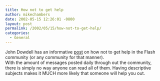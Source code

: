 ```yaml
---
title: How not to get help
author: mikechambers
date: 2002-05-15 12:26:01 -0800
layout: post
permalink: /2002/05/15/how-not-to-get-help/
categories:
  - General
---
```



John Dowdell has an informative [post][1] on how not to get help in the Flash community (or any community for that manner).  
With the amount of messages posted daily through out the community, there is simply no way anyone can read all of them. Having descriptive subjects makes it MUCH more likely that someone will help you out.

 [1]: http://jdmx.blogspot.com/2002_05_12_jdmx_archive.html#76590407